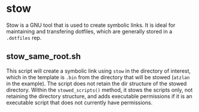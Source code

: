 # stow

Stow is a GNU tool that is used to create symbolic links. It is ideal for maintaining and transfering dotfiles, which are generally stored in a `.dotfiles` rep.

## stow_same_root.sh

This script will create a symbolic link using `stow` in the directory of interest, which in the template is `.bin` from the directory that will be stowed (`atzlan` in the example). The script does not retain the dir structure of the stowed directory. 
Within the `stowed_scripts()` method, it stows the scripts only, not retaining the directory structure, and adds executable permissions if it is an executable script that does not currently have permissions.

